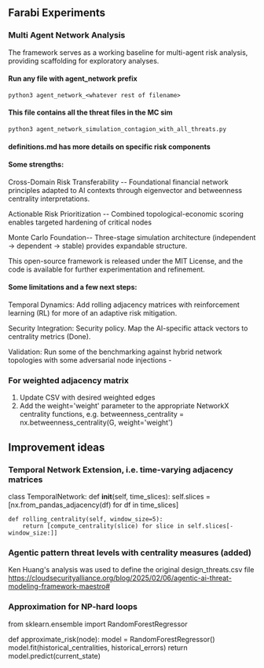 ## Farabi Experiments
### Multi Agent Network Analysis 

The framework serves as a working baseline for multi-agent risk analysis, providing scaffolding for exploratory analyses. 

#### Run any file with agent_network prefix 
```python3 agent_network_<whatever rest of filename>```
#### This file contains all the threat files in the MC sim
```python3 agent_network_simulation_contagion_with_all_threats.py``` 

#### definitions.md has more details on specific risk components 

#### Some strengths:

Cross-Domain Risk Transferability --
Foundational financial network principles adapted to AI contexts through eigenvector and betweenness centrality interpretations.

Actionable Risk Prioritization --
Combined topological-economic scoring enables targeted hardening of critical nodes 

Monte Carlo Foundation--
Three-stage simulation architecture (independent → dependent → stable) provides expandable structure.

This open-source framework is released under the MIT License, and the code is available for further experimentation and refinement.

#### Some limitations and a few next steps:

Temporal Dynamics: Add rolling adjacency matrices with reinforcement learning (RL) for more of an adaptive risk mitigation.

Security Integration: Security policy. Map the AI-specific attack vectors to centrality metrics (Done). 

Validation: Run some of the benchmarking against hybrid network topologies with some adversarial node injections - 


### For weighted adjacency matrix
1. Update CSV with desired weighted edges
2. Add the weight='weight' parameter to the appropriate NetworkX centrality functions, 
e.g. betweenness_centrality = nx.betweenness_centrality(G, weight='weight')

## Improvement ideas ##

### Temporal Network Extension, i.e. time-varying adjacency matrices
class TemporalNetwork:
    def __init__(self, time_slices):
        self.slices = [nx.from_pandas_adjacency(df) for df in time_slices]
        
    def rolling_centrality(self, window_size=5):
        return [compute_centrality(slice) for slice in self.slices[-window_size:]]

### Agentic pattern threat levels with centrality measures (added)
 Ken Huang's analysis was used to define the original design_threats.csv file
 https://cloudsecurityalliance.org/blog/2025/02/06/agentic-ai-threat-modeling-framework-maestro#

### Approximation for NP-hard loops
from sklearn.ensemble import RandomForestRegressor

 def approximate_risk(node):
    model = RandomForestRegressor()
    model.fit(historical_centralities, historical_errors)
    return model.predict(current_state)









